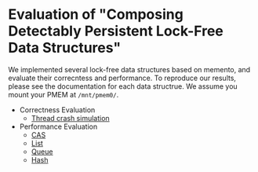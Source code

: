 
# Evaluation of "Composing Detectably Persistent Lock-Free Data Structures"

We implemented several lock-free data structures based on memento, and evaluate their correcntess and performance. To reproduce our results, please see the documentation for each data structrue. We assume you mount your PMEM at `/mnt/pmem0/`.
- Correctness Evaluation
    - [Thread crash simulation](./correctness/README.md)
- Performance Evaluation
    - [CAS](./cas/README.md)
    - [List](./list/README.md)
    - [Queue](./queue/README.md)
    - [Hash](./hash/README.md)

